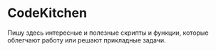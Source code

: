 # CodeKitchen
Пишу здесь интересные и полезные скрипты и функции, которые облегчают работу или решают прикладные задачи.
